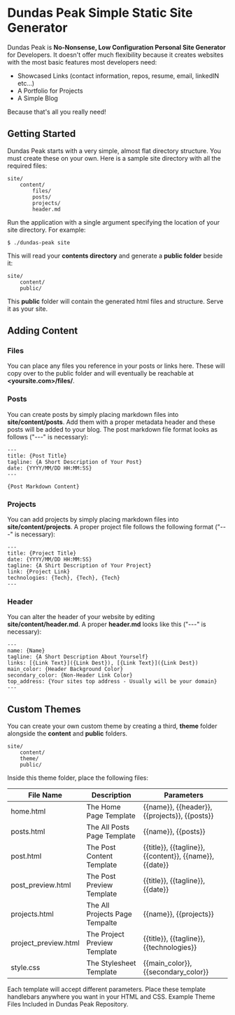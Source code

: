 # Dundas Peak Simple Static Site Generator
Dundas Peak is **No-Nonsense, Low Configuration Personal Site Generator** for Developers. It doesn't offer much flexibility because it  creates websites with the most basic features most developers need:
- Showcased Links (contact information, repos, resume, email, linkedIN etc...)
- A Portfolio for Projects
- A Simple Blog

Because that's all you really need!

## Getting Started

Dundas Peak starts with a very simple, almost flat directory structure. You must create these on your own. Here is a sample site directory with all the required files:

```
site/
    content/
        files/
        posts/
        projects/
        header.md
```

Run the application with a single argument specifying the location of your site directory. For example:

```
$ ./dundas-peak site
```

This will read your **contents directory** and generate a **public folder** beside it:
```
site/
    content/
    public/
```
This **public** folder will contain the generated html files and structure. Serve it as your site.

## Adding Content

### Files

You can place any files you reference in your posts or links here. These will copy over to the public folder and will eventually be reachable at **<yoursite.com>/files/<your files here>**.

### Posts

You can create posts by simply placing markdown files into **site/content/posts**. Add them with a proper metadata header and these posts will be added to your blog. The post markdown file format looks as follows ("---" is necessary):

```
---
title: {Post Title}
tagline: {A Short Description of Your Post}
date: {YYYY/MM/DD HH:MM:SS} 
---

{Post Markdown Content}
```

### Projects

You can add projects by simply placing markdown files into **site/content/projects**. A proper project file follows the following format ("---" is necessary):

```
---
title: {Project Title}
date: {YYYY/MM/DD HH:MM:SS}
tagline: {A Shirt Description of Your Project}
link: {Project Link}
technologies: {Tech}, {Tech}, {Tech}
---
```

### Header

You can alter the header of your website by editing **site/content/header.md**. A proper **header.md** looks like this ("---" is necessary):
```
---
name: {Name}
tagline: {A Short Description About Yourself}
links: [{Link Text}]({Link Dest}), [{Link Text}]({Link Dest})
main_color: {Header Background Color}
secondary_color: {Non-Header Link Color}
top_address: {Your sites top address - Usually will be your domain}
---
```

## Custom Themes

You can create your own custom theme by creating a third, **theme** folder alongside the **content** and **public** folders.

```
site/
    content/
    theme/
    public/
```

Inside this theme folder, place the following files:

|    File Name     |   Description   |     Parameters    |
|------------------|-----------------|-------------------|
| home.html | The Home Page Template | {{name}}, {{header}}, {{projects}}, {{posts}} |
| posts.html | The All Posts Page Template | {{name}}, {{posts}} |
| post.html | The Post Content Template | {{title}}, {{tagline}}, {{content}}, {{name}}, {{date}} |
| post_preview.html | The Post Preview Template | {{title}}, {{tagline}}, {{date}} |
| projects.html | The All Projects Page Tempalte | {{name}}, {{projects}} |
| project_preview.html | The Project Preview Template | {{title}}, {{tagline}}, {{technologies}} |
| style.css | The Stylesheet Template | {{main_color}}, {{secondary_color}} |

Each template will accept different parameters. Place these template handlebars anywhere you want in your HTML and CSS. Example Theme Files Included in Dundas Peak Repository.

